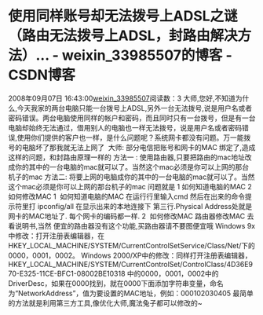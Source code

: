 # 使用同样账号却无法拨号上ADSL之谜（路由无法拨号上ADSL，封路由解决方法）... - weixin_33985507的博客 - CSDN博客
2008年09月07日 16:43:00[weixin_33985507](https://me.csdn.net/weixin_33985507)阅读数：3
大师,您好,不知道为什么,今天我家的两台电脑只能一台拨号上ADSL,另外一台无法拨号,说是用户名或者密码错误。两台电脑使用同样的帐户和密码，而且同时只有一台拨号，但是有一台电脑却始终无法通过，借用别人的电脑也一样无法拨号，说是用户名或者密码错误,使用你们提供的客户也一样，是什么问题呢？系统网卡都没有问题。万一能拨号的电脑坏了那我就无法上网了
 大师:
部分电信把账号和网卡的MAC 绑定了,造成这样的问题，和封路由原理一样的
方法一 :
使用路由器,只要把路由的mac地址改成你的其中的一台电脑的mac就可以了。当然这个mac必须是你可以上网的那台机子的mac
方法二: 
将要上网的电脑成你的其中的一台电脑的mac就可以了。当然这个mac必须是你可以上网的那台机子的mac
问题就是 1 如何知道电脑的MAC 2 如何修改MAC
1  如何知道电脑的MAC
在运行行里输入cmd 
然后在出来的命令提示符里打 
ipconfig/all 
在显示出来的本地连接下 
第三行.Physical Address处就是网卡的MAC地址了. 
每个网卡的编码都一样.
2  如何修改MAC
路由器修改MAC 去看说明书,当然 便宜的路由器没有这个功能,买路由器请不要图便宜哦
Windows 9x中修改：打开注册表编辑器，在HKEY_LOCAL_MACHINE/SYSTEM/CurrentControlSetService/Class/Net/下的0000，0001，0002。 
Windows 2000/XP中的修改：同样打开注册表编辑器，HKEY_LOCAL_MACHINE/SYSTEM/CurrentControlSet/ControlClass/4D36E970-E325-11CE-BFC1-08002BE10318 中的0000，0001，0002中的DriverDesc，如果在0000找到，就在0000下面添加字符串变量，命名为“NetworkAddress”，值为要设置的MAC地址，例如：000102030405 
最简单的方法就是利用第三方工具,像优化大师,魔法兔子都可以修改的~
